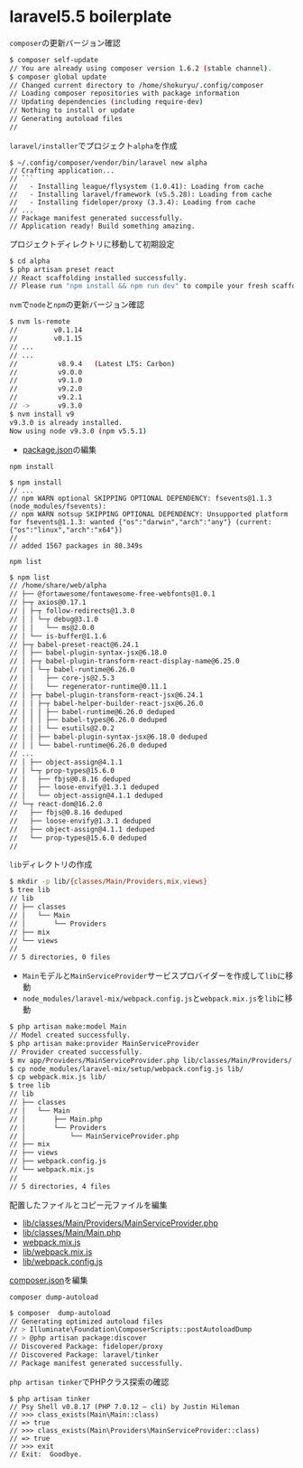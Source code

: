 # laravel5.5 boilerplate

`composer`の更新バージョン確認

```sh
$ composer self-update
// You are already using composer version 1.6.2 (stable channel).
$ composer global update
// Changed current directory to /home/shokuryu/.config/composer
// Loading composer repositories with package information
// Updating dependencies (including require-dev)
// Nothing to install or update
// Generating autoload files
//
```

`laravel/installer`でプロジェクト`alpha`を作成

```
$ ~/.config/composer/vendor/bin/laravel new alpha
// Crafting application...
// ```
//   - Installing league/flysystem (1.0.41): Loading from cache
//   - Installing laravel/framework (v5.5.28): Loading from cache
//   - Installing fideloper/proxy (3.3.4): Loading from cache
// ...
// Package manifest generated successfully.
// Application ready! Build something amazing.
```

プロジェクトディレクトリに移動して初期設定

```sh
$ cd alpha
$ php artisan preset react
// React scaffolding installed successfully.
// Please run "npm install && npm run dev" to compile your fresh scaffolding.
```

`nvm`で`node`と`npm`の更新バージョン確認

```sh
$ nvm ls-remote
//         v0.1.14
//         v0.1.15
// ... 
// ...
//          v8.9.4   (Latest LTS: Carbon)
//          v9.0.0
//          v9.1.0
//          v9.2.0
//          v9.2.1
// ->       v9.3.0
$ nvm install v9
v9.3.0 is already installed.
Now using node v9.3.0 (npm v5.5.1)
```

* [package.json](./package.json)の編集

`npm install`

```
$ npm install
// ...
// npm WARN optional SKIPPING OPTIONAL DEPENDENCY: fsevents@1.1.3 (node_modules/fsevents):
// npm WARN notsup SKIPPING OPTIONAL DEPENDENCY: Unsupported platform for fsevents@1.1.3: wanted {"os":"darwin","arch":"any"} (current: {"os":"linux","arch":"x64"})
// 
// added 1567 packages in 80.349s
```

`npm list`

```sh
$ npm list
// /home/share/web/alpha
// ├── @fortawesome/fontawesome-free-webfonts@1.0.1
// ├─┬ axios@0.17.1
// │ ├─┬ follow-redirects@1.3.0
// │ │ └─┬ debug@3.1.0
// │ │   └── ms@2.0.0
// │ └── is-buffer@1.1.6
// ├─┬ babel-preset-react@6.24.1
// │ ├── babel-plugin-syntax-jsx@6.18.0
// │ ├─┬ babel-plugin-transform-react-display-name@6.25.0
// │ │ └─┬ babel-runtime@6.26.0
// │ │   ├── core-js@2.5.3
// │ │   └── regenerator-runtime@0.11.1
// │ ├─┬ babel-plugin-transform-react-jsx@6.24.1
// │ │ ├─┬ babel-helper-builder-react-jsx@6.26.0
// │ │ │ ├── babel-runtime@6.26.0 deduped
// │ │ │ ├── babel-types@6.26.0 deduped
// │ │ │ └── esutils@2.0.2
// │ │ ├── babel-plugin-syntax-jsx@6.18.0 deduped
// │ │ └── babel-runtime@6.26.0 deduped
// ...
// │ ├── object-assign@4.1.1
// │ └─┬ prop-types@15.6.0
// │   ├── fbjs@0.8.16 deduped
// │   ├── loose-envify@1.3.1 deduped
// │   └── object-assign@4.1.1 deduped
// └─┬ react-dom@16.2.0
//   ├── fbjs@0.8.16 deduped
//   ├── loose-envify@1.3.1 deduped
//   ├── object-assign@4.1.1 deduped
//   └── prop-types@15.6.0 deduped
// 
```

`lib`ディレクトリの作成

```sh
$ mkdir -p lib/{classes/Main/Providers,mix,views}
$ tree lib
// lib
// ├── classes
// │   └── Main
// │       └── Providers
// ├── mix
// └── views
// 
// 5 directories, 0 files
```

* `Main`モデルと`MainServiceProvider`サービスプロバイダーを作成して`lib`に移動
* `node_modules/laravel-mix/webpack.config.js`と`webpack.mix.js`を`lib`に移動

```sh
$ php artisan make:model Main
// Model created successfully.
$ php artisan make:provider MainServiceProvider
// Provider created successfully.
$ mv app/Providers/MainServiceProvider.php lib/classes/Main/Providers/
$ cp node_modules/laravel-mix/setup/webpack.config.js lib/
$ cp webpack.mix.js lib/
$ tree lib
// lib
// ├── classes
// │   └── Main
// │       ├── Main.php
// │       └── Providers
// │           └── MainServiceProvider.php
// ├── mix
// ├── views
// ├── webpack.config.js
// └── webpack.mix.js
// 
// 5 directories, 4 files
```

配置したファイルとコピー元ファイルを編集

* [lib/classes/Main/Providers/MainServiceProvider.php](./lib/classes/Main/Providers/MainServiceProvider.php)
* [lib/classes/Main/Main.php](./lib/classes/Main/Main.php)
* [webpack.mix.js](./webpack.mix.js)
* [lib/webpack.mix.js](./lib/webpack.mix.js)
* [lib/webpack.config.js](./lib/webpack.config.js)

[composer.json](./composer.json)を編集

`composer dump-autoload`

```sh
$ composer  dump-autoload
// Generating optimized autoload files
// > Illuminate\Foundation\ComposerScripts::postAutoloadDump
// > @php artisan package:discover
// Discovered Package: fideloper/proxy
// Discovered Package: laravel/tinker
// Package manifest generated successfully.
```

`php artisan tinker`でPHPクラス探索の確認

```
$ php artisan tinker
// Psy Shell v0.8.17 (PHP 7.0.12 — cli) by Justin Hileman
// >>> class_exists(Main\Main::class)
// => true
// >>> class_exists(Main\Providers\MainServiceProvider::class)
// => true
// >>> exit
// Exit:  Goodbye.
```


